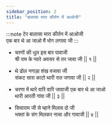 ```yaml
---
sidebar_position: 2
title: "बालासा मारा कीर्तन में आओजी"
---
```


:::note टेर
बालासा मारा कीर्तन में आओजी <br/>
एक बार थे आ जाओ मैं भोग लगावा जी
:::

- चरणों की धुल इस बार पावाजी <br/>
  श्री राम के प्यारे अवसर से तर जावा जी || १ ||

- थे ढोल नगाड़ा शंख वजावा जी <br/>
  संकट सारा काटो थारी रात जगावा जी || २ ||

- चरणा में थारे वारि वारि जावाजी एक बार थे आ जाओ <br/>
  थारी आरती गांवा जी || ३ ||

- सियाराम जी से म्हाने मिलाय दो जी <br/>
  भक्तां के संग मिलकर नाचा और गावाजी || ४ ||
